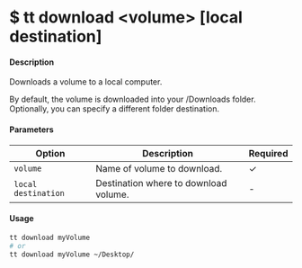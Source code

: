 <h1 class="title">$ tt download &lt;volume&gt; [local destination]</h1>

#### Description
Downloads a volume to a local computer.

By default, the volume is downloaded into your /Downloads folder. Optionally, you can specify a different folder destination.

#### Parameters
| Option| Description | Required |
|---------|-------------|-------------|
| `volume`  | Name of volume to download.	     |  ✓ |
| `local destination` | Destination where to download volume.	     |  - |


#### Usage
```bash
tt download myVolume
# or
tt download myVolume ~/Desktop/
```
